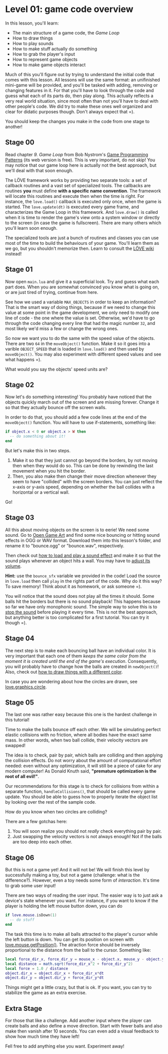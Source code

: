 
Level 01: game code overview
============================

In this lesson, you'll learn:

* The main structure of a game code, the *Game Loop*
* How to draw things
* How to play sounds
* How to make stuff actually do something
* How to grab the player's input
* How to represent game objects
* How to make game objects interact

Much of this you'll figure out by trying to understand the initial code that
comes with this lesson. All lessons will use the same format: an unifinished
mini-game will be provided, and you'll be tasked with adding, removing or
changing features in it. For that you'll have to look through the code and guess
what each of its parts do, then play along. This actually reflects a very real
world situation, since most often than not you'll have to deal with other
people's code. We did try to make these ones well organized and clear for
didatic purposes though. Don't always expect that =).

You should keep the changes you make in the code from one stage to another!

Stage 00
--------

Read chapter *9. Game Loop* from Bob Nystrom's
[Game Programming Patterns](http://gameprogrammingpatterns.com/contents.html)
(its web version is free). This is very important, do not skip! You may notice
that our game loop here is actually not the best approach, but we'll deal with
that soon enough.

The LÖVE framework works by providing two separate tools: a set of callback
routines and a vast set of specialized tools. The callbacks are routines **you**
must define **with a specific name convention**. The framework will locate this
routines and execute then when the time is right. For instance, the
`love.load()` callback is executed only once, when the game is started. The
`love.update(dt)` is executed every game frame, and characterizes the Game Loop
in this framework. And `love.draw()` is called when it is time to render the
game's view onto a system window or directly to the screen (in case the game is
fullscreen). There are many others which you'll learn soon enough.

The specialized tools are just a bunch of routines and classes you can use most
of the time to build the behaviours of your game. You'll learn them as we go,
but you shouldn't memorize then. Learn to consult the [LÖVE
wiki](https://love2d.org/wiki/Main_Page) instead!

Stage 01
--------
Now open `main.lua` and give it a superficial look. Try and guess what each part
does. When you are somewhat convinced you know what is going on, or are just
tired of trying, continue from here.

See how we used a variable `MAX_OBJECTS` in order to keep an information? That
is the smart way of doing things, because if we need to change this value at
some point in the game development, we only need to modify one line of code -
the one where the value is set. Otherwise, we'd have to go through the code
changing every line that had the magic number `32`, and most likely we'd miss a
few or change the wrong ones.

So now we want you to do the same with the speed value of the objects. There are
two `64` in the `moveObject()` function. Make it so it goes into a varible
`OBJECT_SPEED` that is loaded in `love.load()` and then used by `moveObject()`.
You may also experiment with different speed values and see what happens =).

What would you say the objects' speed units are?

Stage 02
--------

Now let's do something interesting! You probably have noticed that the objects
quickly march out of the screen and are missing forever. Change it so that they
actually bounce off the screen walls.

In order to do that, you should add a few code lines at the end of the
`moveObject()` function. You will have to use if-statements, something like:

```lua
if object.x < 0 or object.x > W then
  -- do something about it!
end
```

But let's make this in two steps.

1. Make it so that they just cannot go beyond the borders, by not moving then
   when they would do so. This can be done by rewinding the last movement when
   you hit the border.
2. Then, you also make then change their move direction whenever they seem to
   have "collided" with the screen borders. You can just reflect the x-axis or
   y-axis speed, depending on whether the ball collides with a horizontal or a
   vertical wall.

Go!

Stage 03
--------

All this about moving objects on the screen is to eerie! We need some sound.
Go to [Open Game Art](http://opengameart.org/) and find some nice bouncing or
hitting sound effects in OGG or WAV format. Download them into this lesson's
folder, and rename it to "bounce.ogg" or "bounce.wav", respectively.

Then check out [how to load and play a sound
effect](https://love2d.org/wiki/love.audio.newSource) and make it so that the
sound plays whenever an object hits a wall. You may have to [adjust its
volume](https://love2d.org/wiki/Source:setVolume).

**Hint:** use the `bounce_sfx` variable we provided in the code! Load the source
in `love.load` then call `play` in the rights part of the code. Why do it this
way? To save memory! Think about it as homework, or ask someone =).

You will notice that the sound does not play all the times it should. Some balls
hit the borders but there is no sound playback! This happens because so far we
have only monophonic sound. The simple way to solve this is to [stop the
sound](https://love2d.org/wiki/Source:stop) before playing it every time. This
is not the best approach, but anything better is too complicated for a first
tutorial. You can try it though =).

Stage 04
--------

The next step is to make each bouncing ball have an individual color. It is very
important that each one of them *keeps the same color from the moment it is
created until the end of the game's execution*. Consequently, you will probably
have to change how the balls are created in `newObject()`! Also, check out [how
to draw things with a different
color](https://love2d.org/wiki/love.graphics.setColor).

In case you are wondering about how the circles are drawn, see
[love.graphics.circle](https://love2d.org/wiki/love.graphics.circle).

Stage 05
--------

The last one was rather easy because this one is the hardest challenge in this
tutorial!

Time to make the balls bounce off each other. We will be simulating perfect
elastic collisions with no friction, where all bodies have the exact same mass.
In other words, when two ball collide, their velocity vectors are swapped!

The idea is to check, pair by pair, which balls are colliding and then applying
the collision effects. Do not worry about the amount of computational effort
needed: even without any optimization, it will still be a piece of cake for any
modern computer! As Donald Knuth said, **"premature optimization is the root of
all evil!"**.

Our recommendations for this stage is to check for collisions from within a
separate function, `handleCollisions()`, that should be called every game
update. You should be able to guess how to properly iterate the object list by
looking over the rest of the sample code.

How do you know when two circles are colliding?

There are a few gotchas here:

1. You will soon realize you should not *really* check everything pair by pair.
2. Just swapping the velocity vectors is not always enough! Not if the balls
   are too deep into each other.

Stage 06
--------

But this is not a game yet! And it will not be! We will finish this level by
successfully making a toy, but not a game (challenge: what is the difference?).
However, even a toy needs some form of *interaction*. It's time to grab some
user input!

There are two ways of reading the user input. The easier way is to just ask a
device's state whenever you want. For instance, if you want to know if the
player is holding the left mouse button down, you can do

```lua
if love.mouse.isDown(1)
  -- do stuff
end
```

The task this time is to make all balls attracted to the player's cursor while
the left button is down. You can get its position on screen with
[love.mouse.getPosition()](https://love2d.org/wiki/love.mouse.getPosition).
The atraction force should be inversely proportional to the distance from the
ball to the cursor. Something like:

```lua
local force_dir_x, force_dir_y = mouse_x - object.x, mouse_y - object.y
local distance = math.sqrt(force_dir_x^2 + force_dir_y^2)
local force = 1.0 / distance
object.dir_x = object.dir_x + force_dir_x*dt
object.dir_y = object.dir_y + force_dir_y*dt
```

Things might get a little crazy, but that is ok. If you want, you can try to
stabilize the game as an extra exercise.

Extra Stage
-----------

For those that like a challenge. Add another input where the player can create
balls and also define a move direction. Start with fewer balls and also make
then vanish after 10 seconds. You can even add a visual feedback to show how
much time they have left!

Fell free to add anything else you want. Experiment away!

